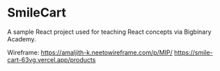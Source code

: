 # SmileCart

A sample React project used for teaching React concepts via Bigbinary Academy.

Wireframe: https://amaljith-k.neetowireframe.com/p/MIP/
https://smile-cart-63vg.vercel.app/products
